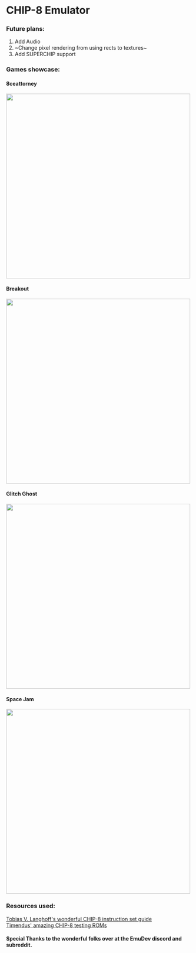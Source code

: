 # CHIP-8 Emulator

### Future plans:
1. Add Audio
2. ~Change pixel rendering from using rects to textures~
3. Add SUPERCHIP support

### Games showcase:
#### 8ceattorney
<img src="https://github.com/Kaezrr/CHIP-8_Emulator/assets/107052359/bd0e3bc2-438d-4902-a719-2318120dde1a" width=500>

#### Breakout
<img src="https://github.com/Kaezrr/CHIP-8_Emulator/assets/107052359/b8682caf-8cbf-436a-99e3-7212b7ddbd88" width=500>

#### Glitch Ghost
<img src="https://github.com/Kaezrr/CHIP-8_Emulator/assets/107052359/a3cb7eb2-3158-4871-8a6b-17ef7334ba71" width=500>

#### Space Jam
<img src="https://github.com/Kaezrr/CHIP-8_Emulator/assets/107052359/b74fb719-8823-4f64-9505-89c8c6a5397f" width=500>

### Resources used:
[Tobias V. Langhoff's wonderful CHIP-8 instruction set guide](https://tobiasvl.github.io/blog/write-a-chip-8-emulator/)
<br>
[Timendus' amazing CHIP-8 testing ROMs](https://github.com/Timendus/chip8-test-suite?tab=readme-ov-file#corax-opcode-test)

#### Special Thanks to the wonderful folks over at the EmuDev discord and subreddit.



